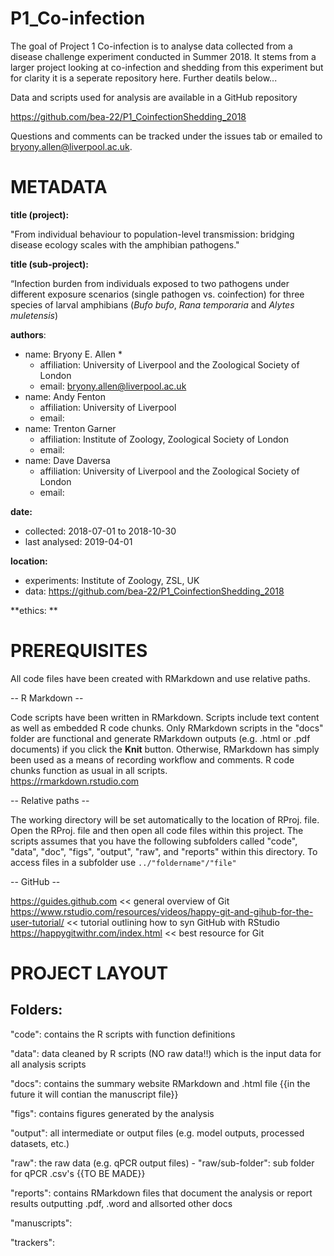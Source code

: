# P1_Co-infection

<!-- badges: start -->
<!-- badges: end -->

The goal of Project 1 Co-infection is to analyse data collected from a disease challenge experiment conducted in Summer 2018. It stems from a larger project looking at co-infection and shedding from this experiment but for clarity it is a seperate repository here. Further deatils below...  

Data and scripts used for analysis are available in a GitHub repository  

https://github.com/bea-22/P1_CoinfectionShedding_2018 

Questions and comments can be tracked under the issues tab or emailed to bryony.allen@liverpool.ac.uk. 

METADATA
============
**title (project):** 

"From individual behaviour to population-level transmission: bridging disease ecology scales with the amphibian pathogens."

**title (sub-project):** 

“Infection burden from individuals exposed to two pathogens under different exposure scenarios (single pathogen vs. coinfection) for three species of larval amphibians (*Bufo bufo*, *Rana temporaria* and *Alytes muletensis*) 

**authors**:
- name: Bryony E. Allen *
	- affiliation: University of Liverpool and the Zoological Society of London
	- email: bryony.allen@liverpool.ac.uk 
- name: Andy Fenton
	- affiliation: University of Liverpool 
	- email:
- name: Trenton Garner
	- affiliation: Institute of Zoology,  Zoological Society of London
	- email:
- name: Dave Daversa
	- affiliation: University of Liverpool and the Zoological Society of London
	- email:

**date:** 
- collected: 2018-07-01 to 2018-10-30  
- last analysed: 2019-04-01

**location:** 
- experiments: Institute of Zoology, ZSL, UK 
- data: https://github.com/bea-22/P1_CoinfectionShedding_2018 

**ethics: **


PREREQUISITES
============
All code files have been created with RMarkdown and use relative paths.

-- R Markdown -- 

Code scripts have been written in RMarkdown. Scripts include text content as well as embedded R code chunks. Only RMarkdown scripts in the "docs" folder are functional and generate RMarkdown outputs (e.g. .html or .pdf documents) if you click the **Knit** button. Otherwise, RMarkdown has simply been used as a means of recording workflow and comments. R code chunks function as usual in all scripts.  
https://rmarkdown.rstudio.com 
      
-- Relative paths -- 

The working directory will be set automatically to the location of RProj. file. Open the RProj. file and then open all code files within this project. 
The scripts assumes that you have the following subfolders called "code", "data", "doc", "figs", "output", "raw", and "reports" within this directory. To access files in a subfolder use ```../"foldername"/"file"``` 

-- GitHub -- 

https://guides.github.com  << general overview of Git
https://www.rstudio.com/resources/videos/happy-git-and-gihub-for-the-user-tutorial/   << tutorial outlining how to syn GitHub with RStudio
https://happygitwithr.com/index.html  << best resource for Git 


PROJECT LAYOUT 
============

Folders: 
------------------------
"code": contains the R scripts with function definitions 

"data": data cleaned by R scripts (NO raw data!!) which is the input data for all analysis scripts

"docs": contains the summary website RMarkdown and .html file  {{in the future it will contian the manuscript file}} 

"figs": contains figures generated by the analysis 

"output":  all intermediate or output files (e.g. model outputs, processed datasets, etc.) 

"raw": the raw data (e.g. qPCR output files)
	- "raw/sub-folder": sub folder for qPCR .csv's  {{TO BE MADE}}

"reports": contains RMarkdown files that document the analysis or report results outputting .pdf, .word and allsorted other docs 

"manuscripts": 

"trackers": 

